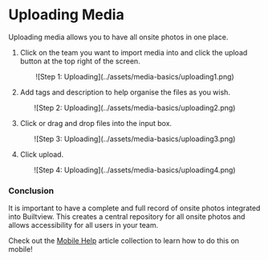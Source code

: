 # Uploading Media

Uploading media allows you to have all onsite photos in one place.

1)	Click on the team you want to import media into and click the upload button at the top right of the screen.

<center>
![Step 1: Uploading](../assets/media-basics/uploading1.png)
</center>

2)	Add tags and description to help organise the files as you wish.

<center>
![Step 2: Uploading](../assets/media-basics/uploading2.png)
</center>

3)	Click or drag and drop files into the input box.

<center>
![Step 3: Uploading](../assets/media-basics/uploading3.png)
</center>

4)	Click upload.

<center>
![Step 4: Uploading](../assets/media-basics/uploading4.png)
</center>

### Conclusion

It is important to have a complete and full record of onsite photos integrated into Builtview. This creates a central repository for all onsite photos and allows accessibility for all users in your team. 

Check out the [Mobile Help](https://support.builtview.com/mobile-help/uploading-media/) article collection to learn how to do this on mobile!